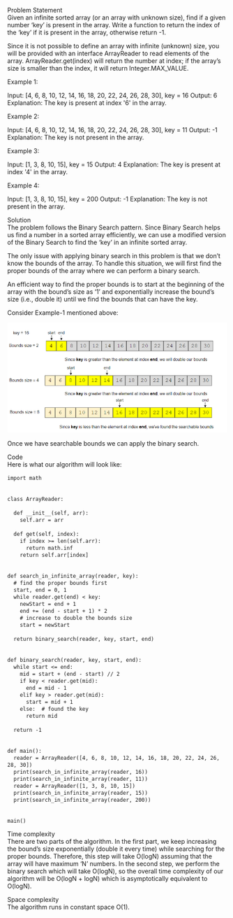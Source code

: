 Problem Statement \
Given an infinite sorted array (or an array with unknown size), find if a given number ‘key’ is present in the array. Write a function to return the index of the ‘key’ if it is present in the array, otherwise return -1.

Since it is not possible to define an array with infinite (unknown) size, you will be provided with an interface ArrayReader to read elements of the array. ArrayReader.get(index) will return the number at index; if the array’s size is smaller than the index, it will return Integer.MAX_VALUE.

Example 1:

Input: [4, 6, 8, 10, 12, 14, 16, 18, 20, 22, 24, 26, 28, 30], key = 16
Output: 6
Explanation: The key is present at index '6' in the array.

Example 2:

Input: [4, 6, 8, 10, 12, 14, 16, 18, 20, 22, 24, 26, 28, 30], key = 11
Output: -1
Explanation: The key is not present in the array.

Example 3:

Input: [1, 3, 8, 10, 15], key = 15
Output: 4
Explanation: The key is present at index '4' in the array.

Example 4:

Input: [1, 3, 8, 10, 15], key = 200
Output: -1
Explanation: The key is not present in the array.

Solution \
The problem follows the Binary Search pattern. Since Binary Search helps us find a number in a sorted array efficiently, we can use a modified version of the Binary Search to find the ‘key’ in an infinite sorted array.

The only issue with applying binary search in this problem is that we don’t know the bounds of the array. To handle this situation, we will first find the proper bounds of the array where we can perform a binary search.

An efficient way to find the proper bounds is to start at the beginning of the array with the bound’s size as ‘1’ and exponentially increase the bound’s size (i.e., double it) until we find the bounds that can have the key.

Consider Example-1 mentioned above:

![alt text](pics1/1103.PNG?raw=true)

Once we have searchable bounds we can apply the binary search.

Code \
Here is what our algorithm will look like:
```
import math


class ArrayReader:

  def __init__(self, arr):
    self.arr = arr

  def get(self, index):
    if index >= len(self.arr):
      return math.inf
    return self.arr[index]


def search_in_infinite_array(reader, key):
  # find the proper bounds first
  start, end = 0, 1
  while reader.get(end) < key:
    newStart = end + 1
    end += (end - start + 1) * 2
    # increase to double the bounds size
    start = newStart

  return binary_search(reader, key, start, end)


def binary_search(reader, key, start, end):
  while start <= end:
    mid = start + (end - start) // 2
    if key < reader.get(mid):
      end = mid - 1
    elif key > reader.get(mid):
      start = mid + 1
    else:  # found the key
      return mid

  return -1


def main():
  reader = ArrayReader([4, 6, 8, 10, 12, 14, 16, 18, 20, 22, 24, 26, 28, 30])
  print(search_in_infinite_array(reader, 16))
  print(search_in_infinite_array(reader, 11))
  reader = ArrayReader([1, 3, 8, 10, 15])
  print(search_in_infinite_array(reader, 15))
  print(search_in_infinite_array(reader, 200))


main()
```

Time complexity \
There are two parts of the algorithm. In the first part, we keep increasing the bound’s size exponentially (double it every time) while searching for the proper bounds. Therefore, this step will take O(logN) assuming that the array will have maximum ‘N’ numbers. In the second step, we perform the binary search which will take O(logN), so the overall time complexity of our algorithm will be O(logN + logN) which is asymptotically equivalent to O(logN).

Space complexity \
The algorithm runs in constant space O(1).
